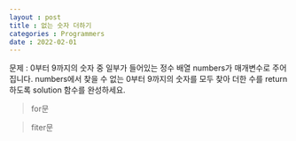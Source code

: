 ```yaml
---
layout : post
title : 없는 숫자 더하기
categories : Programmers
date : 2022-02-01
---
```

문제 : 0부터 9까지의 숫자 중 일부가 들어있는 정수 배열 numbers가 매개변수로 주어집니다. numbers에서 찾을 수 없는 0부터 9까지의 숫자를 모두 찾아 더한 수를 return 하도록 solution 함수를 완성하세요.

> for문
<script src="https://gist.github.com/kwontaehoon/11a5b8caee7ffd3e321da1624688612a.js"></script>

> fiter문
<script src="https://gist.github.com/kwontaehoon/e60f13a9bc5864777ad5b4c8ddd589de.js"></script>

